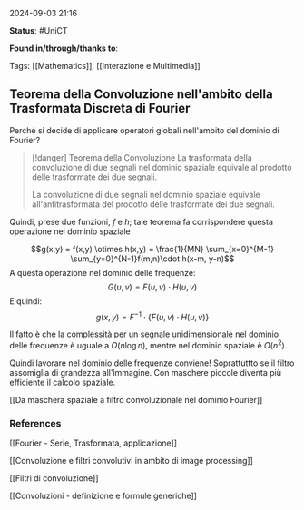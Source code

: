 2024-09-03 21:16

<b>Status</b>: #UniCT

<b>Found in/through/thanks to</b>: 

Tags: [[Mathematics]], [[Interazione e Multimedia]]

## Teorema della Convoluzione nell'ambito della Trasformata Discreta di Fourier

Perché si decide di applicare operatori globali nell'ambito del dominio di Fourier?

>[!danger] Teorema della Convoluzione
>La trasformata della convoluzione di due segnali nel dominio spaziale equivale al prodotto delle trasformate dei due segnali.
>
>La convoluzione di due segnali nel dominio spaziale equivale all'antitrasformata del prodotto delle trasformate dei due segnali.

Quindi, prese due funzioni, $f$ e $h$; tale teorema fa corrispondere questa operazione nel dominio spaziale

$$g(x,y) = f(x,y) \otimes h(x,y) = \frac{1}{MN} \sum_{x=0}^{M-1} \sum_{y=0}^{N-1}f(m,n)\cdot h(x-m, y-n)$$
A questa operazione nel dominio delle frequenze:
$$G(u,v) = F(u,v) \cdot H(u,v)$$
E quindi:
$$g(x,y) = F^{-1}\cdot \{ F(u,v) \cdot H(u,v) \}$$

Il fatto è che la complessità per un segnale unidimensionale nel dominio delle frequenze è uguale a $O(n \log n)$, mentre nel dominio spaziale è $O(n^2)$. 

Quindi lavorare nel dominio delle frequenze conviene! Soprattuttto se il filtro assomiglia di grandezza all'immagine. Con maschere piccole diventa più efficiente il calcolo spaziale. 

[[Da maschera spaziale a filtro convoluzionale nel dominio Fourier]]


### References

[[Fourier - Serie, Trasformata, applicazione]]

[[Convoluzione e filtri convolutivi in ambito di image processing]]

[[Filtri di convoluzione]]

[[Convoluzioni - definizione e formule generiche]]